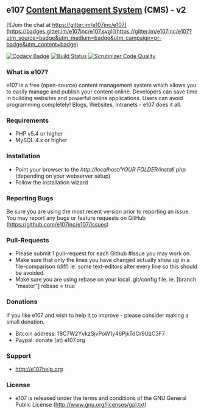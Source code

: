 ## e107 [Content Management System][1] (CMS) - v2

[![Join the chat at https://gitter.im/e107inc/e107](https://badges.gitter.im/e107inc/e107.svg)](https://gitter.im/e107inc/e107?utm_source=badge&utm_medium=badge&utm_campaign=pr-badge&utm_content=badge)

[![Codacy Badge](https://api.codacy.com/project/badge/Grade/508c87e10e594ab4800cea0a3c501cda)](https://www.codacy.com/app/reconix/e107?utm_source=github.com&amp;utm_medium=referral&amp;utm_content=Reconix/e107&amp;utm_campaign=Badge_Grade)
[![Build Status](https://scrutinizer-ci.com/g/Reconix/e107/badges/build.png?b=master)](https://scrutinizer-ci.com/g/Reconix/e107/build-status/master)
[![Scrutinizer Code Quality](https://scrutinizer-ci.com/g/Reconix/e107/badges/quality-score.png?b=master)](https://scrutinizer-ci.com/g/Reconix/e107/?branch=master)

### What is e107?
e107 is a free (open-source) content management system which allows you to easily manage and publish your content online. Developers can save time in building websites and powerful online applications. Users can avoid programming completely! Blogs, Websites, Intranets - e107 does it all. 

### Requirements

* PHP v5.4 or higher
* MySQL 4.x or higher 

### Installation

* Point your browser to the *http://localhost/YOUR FOLDER/install.php* (depending on your webserver setup)
* Follow the installation wizard

### Reporting Bugs

Be sure you are using the most recent version prior to reporting an issue. 
You may report any bugs or feature requests on GitHub (https://github.com/e107inc/e107/issues)

### Pull-Requests

* Please submit 1 pull-request for each Github #issue you may work on. 
* Make sure that only the lines you have changed actually show up in a file-comparison (diff) ie. some text-editors alter every line so this should be avoided. 
* Make sure you are using rebase on your local .git/config file. 
ie. [branch "master"]
	rebase = true`

### Donations
If you like e107 and wish to help it to improve - please consider making a small donation.

* Bitcoin address: 18C7W2YvkzSjvPoW1y46PjkTdCr9UzC3F7
* Paypal: donate (at) e107.org

### Support
* http://e107help.org 

### License

* e107 is released under the terms and conditions of the GNU General Public License (http://www.gnu.org/licenses/gpl.txt)

  [1]: http://e107.org
  [2]: http://www.e107.org
